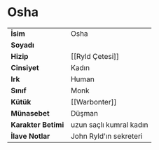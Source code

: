 # Osha   
|  |  |  
|---|---|  
| **İsim** | Osha |  
| **Soyadı** |  |  
| **Hizip** | [[Ryld Çetesi]] |  
| **Cinsiyet** | Kadın |  
| **Irk** | Human |  
| **Sınıf** | Monk |  
| **Kütük** | [[Warbonter]] |  
| **Münasebet** | Düşman |  
| **Karakter Betimi** | uzun saçlı kumral kadın |  
| **İlave Notlar** | John Ryld'ın sekreteri |  
